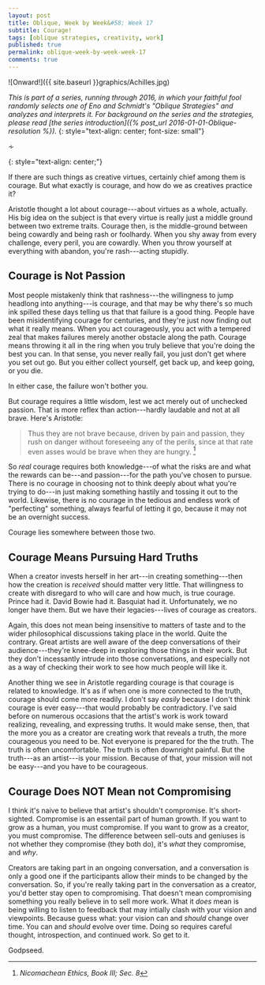 ```yaml
---
layout: post
title: Oblique, Week by Week&#58; Week 17
subtitle: Courage!
tags: [oblique strategies, creativity, work]
published: true
permalink: oblique-week-by-week-week-17
comments: true
---
```

![Onward!]({{ site.baseurl }}graphics/Achilles.jpg)

*This is part of a series, running through 2016, in which your faithful fool randomly selects one of Eno and Schmidt's "Oblique Strategies" and analyzes and interprets it. For background on the series and the strategies, please read [the series introduction]({% post_url 2016-01-01-Oblique-resolution %}).*
{: style="text-align: center; font-size: small"}

<p>&homtht;</p>
{: style="text-align: center;"}

If there are such things as creative virtues, certainly chief among them is courage. But what exactly is courage, and how do we as creatives practice it?

Aristotle thought a lot about courage---about virtues as a whole, actually. His big idea on the subject is that every virtue is really just a middle ground between two extreme traits. Courage then, is the middle-ground between being cowardly and being rash or foolhardy. When you shy away from every challenge, every peril, you are cowardly. When you throw yourself at everything with abandon, you're rash---acting stupidly.

<!--more-->


## Courage is Not Passion

Most people mistakenly think that rashness---the willingness to jump headlong into anything---is courage, and that may be why there's so much ink spilled these days telling us that that failure is a good thing. People have been misidentifying courage for centuries, and they're just now finding out what it really means. When you act courageously, you act with a tempered zeal that makes failures merely another obstacle along the path. Courage means throwing it all in the ring when you truly believe that you're doing the best you can. In that sense, you never really fail, you just don't get where you set out go. But you either collect yourself, get back up, and keep going, or you die.

In either case, the failure won't bother you.

But courage requires a little wisdom, lest we act merely out of unchecked passion. That is more reflex than action---hardly laudable and not at all brave. Here's Aristotle:

> Thus they are not brave because, driven by pain and passion, they rush on danger without foreseeing any of the perils, since at that rate even asses would be brave when they are hungry. [^1]

[^1]: *Nicomachean Ethics, Book III; Sec. 8*

So *real* courage requires both knowledge---of what the risks are and what the rewards can be---and passion---for the path you've chosen to pursue. There is no courage in choosing not to think deeply about what you're trying to do---in just making something hastily and tossing it out to the world. Likewise, there is no courage in the tedious and endless work of "perfecting" something, always fearful of letting it go, because it may not be an overnight success.

Courage lies somewhere between those two.


## Courage Means Pursuing Hard Truths

When a creator invests herself in her art---in creating something---then how the creation is *received* should matter very little. That willingness to create with disregard to who will care and how much, is true courage. Prince had it. David Bowie had it. Basquiat had it. Unfortunately, we no longer have them. But we have their legacies---lives of courage as creators.

Again, this does not mean being insensitive to matters of taste and to the wider philosophical discussions taking place in the world. Quite the contrary. Great artists are well aware of the deep conversations of their audience---they're knee-deep in exploring those things in their work. But they don't incessantly intrude into those conversations, and especially not as a way of checking their work to see how much people will like it.

Another thing we see in Aristotle regarding courage is that courage is related to knowledge. It's as if when one is more connected to the truth, courage should come more readily. I don't say *easily* because I don't think courage is ever easy---that would probably be contradictory. I've said before on numerous occasions that the artist's work is work toward realizing, revealing, and expressing truths. It would make sense, then, that the more you as a creator are creating work that reveals a truth, the more courageous you need to be. Not everyone is prepared for the the truth. The truth is often uncomfortable. The truth is often downright painful. But the truth---as an artist---is your mission. Because of that, your mission will not be easy---and you have to be courageous.

## Courage Does NOT Mean not Compromising

I think it's naive to believe that artist's shouldn't compromise. It's short-sighted. Compromise is an essentail part of human growth. If you want to grow as a human, you must compromise. If you want to grow as a creator, you must compromise. The difference between sell-outs and geniuses is not whether they compromise (they both do), it's *what* they compromise, and *why*.

Creators are taking part in an ongoing conversation, and a conversation is only a good one if the participants allow their minds to be changed by the conversation. So, if you're really taking part in the conversation as a creator, you'd better stay open to compromising. That doesn't mean compromising something you really believe in to sell more work. What it *does* mean is being willing to listen to feedback that may intially clash with your vision and viewpoints. Because guess what: your vision can and *should* change over time. You can and *should* evolve over time. Doing so requires careful thought, introspection, and continued work. So get to it.

Godpseed.
